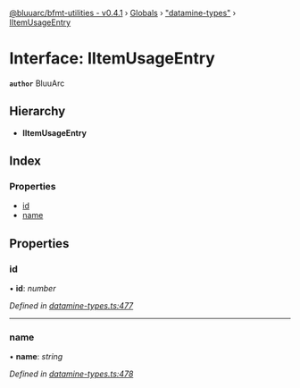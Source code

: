 [@bluuarc/bfmt-utilities - v0.4.1](../README.md) › [Globals](../globals.md) › ["datamine-types"](../modules/_datamine_types_.md) › [IItemUsageEntry](_datamine_types_.iitemusageentry.md)

# Interface: IItemUsageEntry

**`author`** BluuArc

## Hierarchy

* **IItemUsageEntry**

## Index

### Properties

* [id](_datamine_types_.iitemusageentry.md#id)
* [name](_datamine_types_.iitemusageentry.md#name)

## Properties

###  id

• **id**: *number*

*Defined in [datamine-types.ts:477](https://github.com/BluuArc/bfmt-utilities/blob/master/src/datamine-types.ts#L477)*

___

###  name

• **name**: *string*

*Defined in [datamine-types.ts:478](https://github.com/BluuArc/bfmt-utilities/blob/master/src/datamine-types.ts#L478)*
